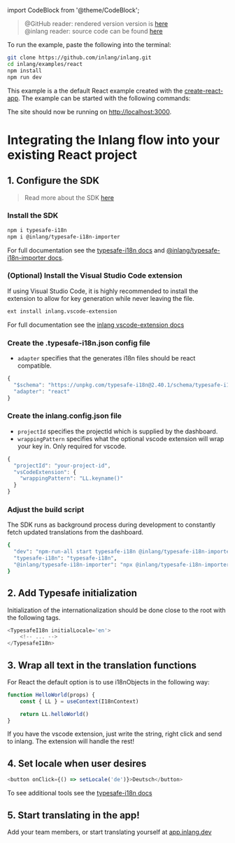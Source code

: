 import CodeBlock from '@theme/CodeBlock';

> @GitHub reader: rendered version version is [here](https://docs.inlang.dev/getting-started/react)  
> @inlang reader: source code can be found [here](https://github.com/inlang/inlang/tree/main/examples/react)

To run the example, paste the following into the terminal:

```bash
git clone https://github.com/inlang/inlang.git
cd inlang/examples/react
npm install
npm run dev
```

This example is a the default React example created with the [create-react-app](https://github.com/facebook/create-react-app). The example can be started with the following commands:

The site should now be running on [http://localhost:3000](http://localhost:3000).

# Integrating the Inlang flow into your existing React project

## 1. Configure the SDK

> Read more about the SDK [here](/overview/sdk)

### Install the SDK

```bash
npm i typesafe-i18n
npm i @inlang/typesafe-i18n-importer
```

For full documentation see the [typesafe-i18n docs](https://github.com/ivanhofer/typesafe-i18n) and [@inlang/typesafe-i18n-importer docs](https://github.com/inlang/inlang/tree/main/packages/typesafe-i18n-importer).

### (Optional) Install the Visual Studio Code extension

If using Visual Studio Code, it is highly recommended to install the extension to allow for key generation while never leaving the file.

```bash
ext install inlang.vscode-extension
```

For full documentation see the [inlang vscode-extension docs](https://github.com/inlang/inlang/tree/main/packages/inlang-vscode-extension)

### Create the .typesafe-i18n.json config file

- `adapter` specifies that the generates i18n files should be react compatible.

```js title="/.typesafe-i18n.json"
{
  "$schema": "https://unpkg.com/typesafe-i18n@2.40.1/schema/typesafe-i18n.json",
  "adapter": "react"
}
```

### Create the inlang.config.json file

- `projectId` specifies the projectId which is supplied by the dashboard.
- `wrappingPattern` specifies what the optional vscode extension will wrap your key in. Only required for vscode.

```js title="/inlang.config.json"
{
  "projectId": "your-project-id",
  "vsCodeExtension": {
    "wrappingPattern": "LL.keyname()"
  }
}
```

### Adjust the build script

The SDK runs as background process during development to constantly fetch updated translations from the dashboard.

```bash
{
  "dev": "npm-run-all start typesafe-i18n @inlang/typesafe-i18n-importer",
  "typesafe-i18n": "typesafe-i18n",
  "@inlang/typesafe-i18n-importer": "npx @inlang/typesafe-i18n-importer"
}
```

## 2. Add Typesafe initialization
Initialization of the internationalization should be done close to the root with the following tags.

```js
<TypesafeI18n initialLocale='en'>
    <!-- ... -->
</TypesafeI18n>
```

## 3. Wrap all text in the translation functions

For React the default option is to use i18nObjects in the following way:

```js
function HelloWorld(props) {
    const { LL } = useContext(I18nContext)

    return LL.helloWorld()
}
```

If you have the vscode extension, just write the string, right click and send to inlang. The extension will handle the rest!

## 4. Set locale when user desires

```js
<button onClick={() => setLocale('de')}>Deutsch</button>
```

To see additional tools see the [typesafe-i18n docs](https://github.com/ivanhofer/typesafe-i18n)

## 5. Start translating in the app!

Add your team members, or start translating yourself at [app.inlang.dev](https://app.inlang.dev/)
